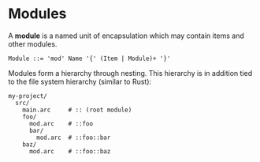 # Modules

A **module** is a named unit of encapsulation which may contain items and other modules.

```text
Module ::= 'mod' Name '{' (Item | Module)+ '}'
```

Modules form a hierarchy through nesting. This hierarchy is in addition tied to the file system hierarchy (similar to Rust):

```text
my-project/
  src/
    main.arc     # :: (root module)
    foo/
      mod.arc    # ::foo
      bar/
        mod.arc  # ::foo::bar
    baz/
      mod.arc    # ::foo::baz
```
